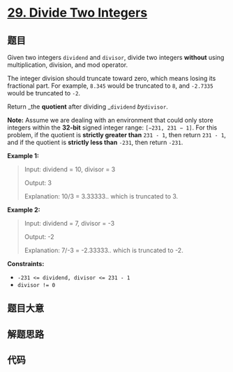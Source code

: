 # [29. Divide Two Integers](https://leetcode.com/problems/divide-two-integers/)

## 题目

Given two integers `dividend` and `divisor`, divide two integers **without**
using multiplication, division, and mod operator.

The integer division should truncate toward zero, which means losing its
fractional part. For example, `8.345` would be truncated to `8`, and `-2.7335`
would be truncated to `-2`.

Return _the **quotient** after dividing _`dividend` _by_`divisor`.

**Note:** Assume we are dealing with an environment that could only store
integers within the **32-bit** signed integer range: `[−231, 231 − 1]`. For
this problem, if the quotient is **strictly greater than** `231 - 1`, then
return `231 - 1`, and if the quotient is **strictly less than** `-231`, then
return `-231`.



**Example 1:**

> Input: dividend = 10, divisor = 3
> 
> Output: 3
> 
> Explanation: 10/3 = 3.33333.. which is truncated to 3.

**Example 2:**

> Input: dividend = 7, divisor = -3
> 
> Output: -2
> 
> Explanation: 7/-3 = -2.33333.. which is truncated to -2.

**Constraints:**

  * `-231 <= dividend, divisor <= 231 - 1`
  * `divisor != 0`


## 题目大意

## 解题思路

## 代码

```javascript

```



